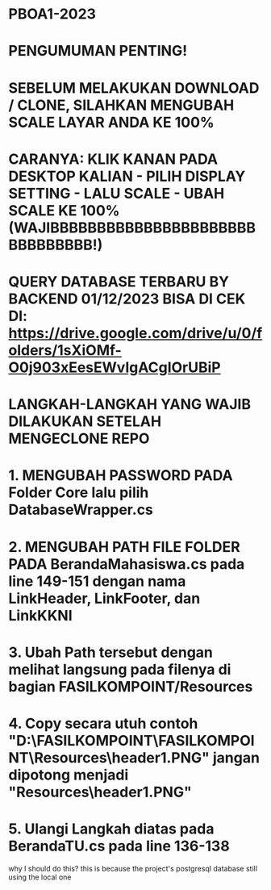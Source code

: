 # PBOA1-2023
# PENGUMUMAN PENTING!
# SEBELUM MELAKUKAN DOWNLOAD / CLONE, SILAHKAN MENGUBAH SCALE LAYAR ANDA KE 100%
# CARANYA: KLIK KANAN PADA DESKTOP KALIAN - PILIH DISPLAY SETTING - LALU SCALE - UBAH SCALE KE 100% (WAJIBBBBBBBBBBBBBBBBBBBBBBBBBBBBBBB!)


# QUERY DATABASE TERBARU BY BACKEND 01/12/2023 BISA DI CEK DI: https://drive.google.com/drive/u/0/folders/1sXiOMf-O0j903xEesEWvIgACgIOrUBiP

# LANGKAH-LANGKAH YANG WAJIB DILAKUKAN SETELAH MENGECLONE REPO
# 1. MENGUBAH PASSWORD PADA Folder Core lalu pilih DatabaseWrapper.cs
# 2. MENGUBAH PATH FILE FOLDER PADA BerandaMahasiswa.cs pada line 149-151 dengan nama LinkHeader, LinkFooter, dan LinkKKNI
# 3. Ubah Path tersebut dengan melihat langsung pada filenya di bagian FASILKOMPOINT/Resources
# 4. Copy secara utuh contoh "D:\\FASILKOMPOINT\\FASILKOMPOINT\\Resources\\header1.PNG" jangan dipotong menjadi "Resources\\header1.PNG"

# 5. Ulangi Langkah diatas pada BerandaTU.cs pada line 136-138

why I should do this? this is because the project's postgresql database still using the local one
